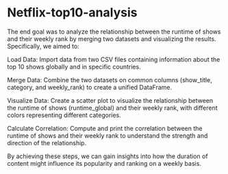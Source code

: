 # Netflix-top10-analysis
The end goal was to analyze the relationship between the runtime of shows and their weekly rank by merging two datasets and visualizing the results. Specifically, we aimed to:

Load Data: Import data from two CSV files containing information about the top 10 shows globally and in specific countries.


Merge Data: Combine the two datasets on common columns (show_title, category, and weekly_rank) to create a unified DataFrame.


Visualize Data: Create a scatter plot to visualize the relationship between the runtime of shows (runtime_global) and their weekly rank, with different colors representing different categories.


Calculate Correlation: Compute and print the correlation between the runtime of shows and their weekly rank to understand the strength and direction of the relationship.



By achieving these steps, we can gain insights into how the duration of content might influence its popularity and ranking on a weekly basis.
